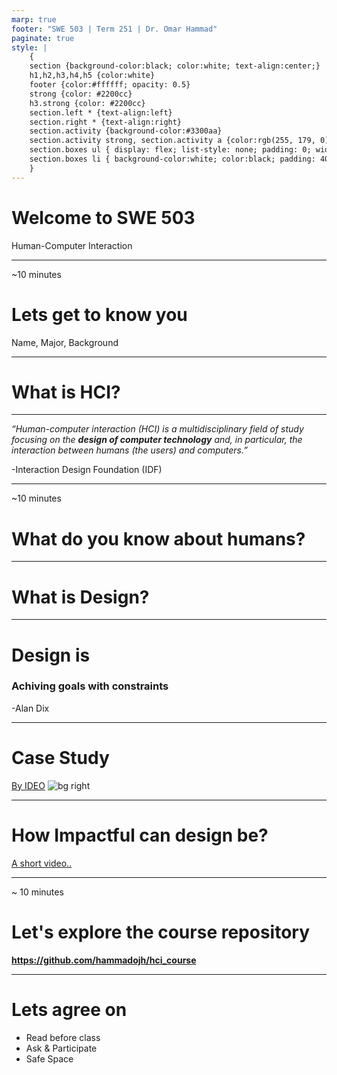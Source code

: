 ```yaml
---
marp: true
footer: "SWE 503 | Term 251 | Dr. Omar Hammad"
paginate: true
style: |
    {
    section {background-color:black; color:white; text-align:center;}
    h1,h2,h3,h4,h5 {color:white}
    footer {color:#ffffff; opacity: 0.5}
    strong {color: #2200cc}
    h3.strong {color: #2200cc}
    section.left * {text-align:left}
    section.right * {text-align:right}
    section.activity {background-color:#3300aa}
    section.activity strong, section.activity a {color:rgb(255, 179, 0)}
    section.boxes ul { display: flex; list-style: none; padding: 0; width: 100%; }
    section.boxes li { background-color:white; color:black; padding: 40px; margin: 10px; border-radius: 10px; flex: 1; text-align: center; }
    }
---
```


<!-- 
Goals: 

- Get to know the students 
- Share Syllabus 
- Set expectations about project
- Set expectations about assignments
- Overview about HCI 

 -->


 # Welcome to SWE 503 
 Human-Computer Interaction

---

<!-- _class: activity -->

~10 minutes
 # Lets get to know you 
 Name, Major, Background

---

# What is HCI?

---


*“Human-computer interaction (HCI) is a multidisciplinary field of study focusing on the **design of computer technology** and, in particular, the interaction between humans (the users) and computers.”*

-Interaction Design Foundation (IDF)

---

<!-- _class: activity -->

~10 minutes
 # What do you know about humans?

---

# What is Design?

---

# Design is 
### Achiving **goals** with **constraints**
-Alan Dix

---

# Case Study 
[By IDEO](ideo.com/works/creating-the-first-usable-mouse)
![bg right](./img/mouse2.png)

---

# How Impactful can design be?
[A short video..](https://youtu.be/16p9YRF0l-g?si=YkwvyjQqXqlZcOMd)

---

<!-- _class: activity -->

~ 10 minutes
# Let's explore the course repository 
**https://github.com/hammadojh/hci_course**

---

<!-- _class: boxes -->

# Lets agree on
- Read before class
- Ask & Participate
- Safe Space 
